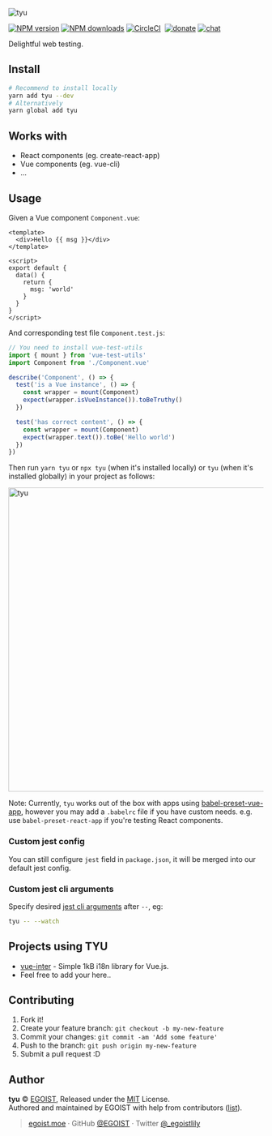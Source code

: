 
![tyu](https://user-images.githubusercontent.com/8784712/32615354-9059c466-c5aa-11e7-9d1d-bc403ec55a94.png)

[![NPM version](https://img.shields.io/npm/v/tyu.svg?style=flat)](https://npmjs.com/package/tyu) [![NPM downloads](https://img.shields.io/npm/dm/tyu.svg?style=flat)](https://npmjs.com/package/tyu) [![CircleCI](https://circleci.com/gh/egoist/tyu/tree/master.svg?style=shield)](https://circleci.com/gh/egoist/tyu/tree/master)  [![donate](https://img.shields.io/badge/$-donate-ff69b4.svg?maxAge=2592000&style=flat)](https://github.com/egoist/donate) [![chat](https://img.shields.io/badge/chat-on%20discord-7289DA.svg?style=flat)](https://chat.egoist.moe)

Delightful web testing.

## Install

```bash
# Recommend to install locally
yarn add tyu --dev
# Alternatively
yarn global add tyu
```

## Works with

- React components (eg. create-react-app)
- Vue components (eg. vue-cli)
- ...

## Usage

Given a Vue component `Component.vue`:

```vue
<template>
  <div>Hello {{ msg }}</div>
</template>

<script>
export default {
  data() {
    return {
      msg: 'world'
    }
  }
}
</script>
```

And corresponding test file `Component.test.js`:

```js
// You need to install vue-test-utils
import { mount } from 'vue-test-utils'
import Component from './Component.vue'

describe('Component', () => {
  test('is a Vue instance', () => {
    const wrapper = mount(Component)
    expect(wrapper.isVueInstance()).toBeTruthy()
  })

  test('has correct content', () => {
    const wrapper = mount(Component)
    expect(wrapper.text()).toBe('Hello world')
  })
})
```

Then run `yarn tyu` or `npx tyu` (when it's installed locally) or `tyu` (when it's installed globally) in your project as follows:

<img src="https://i.loli.net/2017/11/09/5a0479292f48f.png" alt="tyu" width="600">

Note: Currently, `tyu` works out of the box with apps using [babel-preset-vue-app](https://github.com/vuejs/babel-preset-vue-app), however you may add a `.babelrc` file if you have custom needs. e.g. use `babel-preset-react-app` if you're testing React components.

### Custom jest config

You can still configure `jest` field in `package.json`, it will be merged into our default jest config.

### Custom jest cli arguments

Specify desired [jest cli arguments](https://facebook.github.io/jest/docs/en/cli.html) after `--`, eg:

```bash
tyu -- --watch
```

## Projects using TYU

- [vue-inter](https://github.com/egoist/vue-inter) - Simple 1kB i18n library for Vue.js.
- Feel free to add your here..

## Contributing

1. Fork it!
2. Create your feature branch: `git checkout -b my-new-feature`
3. Commit your changes: `git commit -am 'Add some feature'`
4. Push to the branch: `git push origin my-new-feature`
5. Submit a pull request :D


## Author

**tyu** © [EGOIST](https://github.com/egoist), Released under the [MIT](./LICENSE) License.<br>
Authored and maintained by EGOIST with help from contributors ([list](https://github.com/egoist/tyu/contributors)).

> [egoist.moe](https://egoist.moe) · GitHub [@EGOIST](https://github.com/egoist) · Twitter [@_egoistlily](https://twitter.com/_egoistlily)
